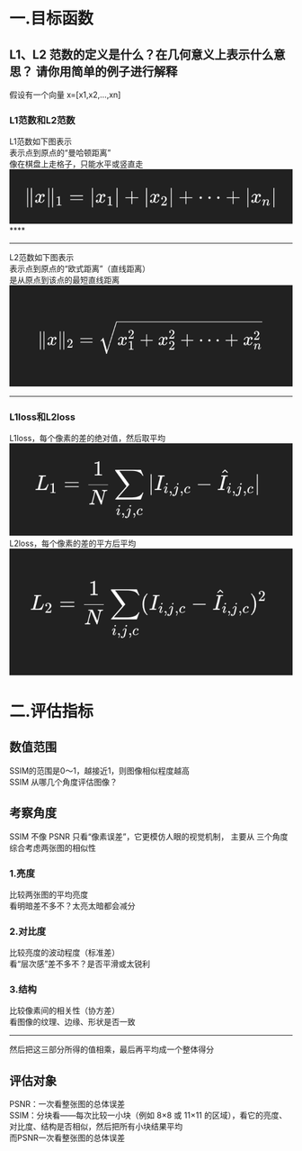 # 一.目标函数
## L1、L2 范数的定义是什么？在几何意义上表示什么意思？ 请你用简单的例子进行解释
假设有一个向量 x=[x1​,x2​,…,xn​]    
### L1范数和L2范数
L1范数如下图表示    
表示点到原点的“曼哈顿距离”    
像在棋盘上走格子，只能水平或竖直走    
![alt text](<img/截屏2025-10-10 18.20.44.png>)**** 
***
L2范数如下图表示    
表示点到原点的“欧式距离”（直线距离）    
是从原点到该点的最短直线距离    
![alt text](<img/截屏2025-10-10 18.20.55.png>)
***
### L1loss和L2loss
L1loss，每个像素的差的绝对值，然后取平均    
![alt text](<img/截屏2025-10-10 18.24.12.png>) 
L2loss，每个像素的差的平方后平均    
![alt text](<img/截屏2025-10-10 18.24.19.png>)

# 二.评估指标
## 数值范围
SSIM的范围是0～1，越接近1，则图像相似程度越高    
SSIM 从哪几个角度评估图像？
## 考察角度
SSIM 不像 PSNR 只看“像素误差”，它更模仿人眼的视觉机制，
主要从 三个角度综合考虑两张图的相似性
### 1.亮度
比较两张图的平均亮度    
看明暗差不多不？太亮太暗都会减分    
### 2.对比度
比较亮度的波动程度（标准差）    
看“层次感”差不多不？是否平滑或太锐利    
### 3.结构
比较像素间的相关性（协方差）    
看图像的纹理、边缘、形状是否一致    
***
然后把这三部分所得的值相乘，最后再平均成一个整体得分
## 评估对象
PSNR：一次看整张图的总体误差    
SSIM：分块看——每次比较一小块（例如 8×8 或 11×11 的区域），看它的亮度、对比度、结构是否相似，然后把所有小块结果平均    
而PSNR一次看整张图的总体误差
